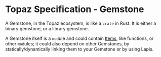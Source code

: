 # Topaz Specification - Gemstone

A Gemstone, in the Topaz ecosystem, is like a `crate` in Rust. It is either a binary gemstone, or a library gemstone.

A Gemstone itself is a `mod`ule and could contain [Items](./Items.md), like functions, or other `mod`ules; it could also
depend on other Gemstones, by statically/dynamically linking them to your Gemstone or by using Lapis.

